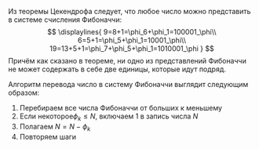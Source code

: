 Из теоремы Цекендрофа следует, что любое число можно представить в системе счисления Фибоначчи:
$$
\displaylines{
9=8+1=\phi_6+\phi_1=100001_\phi\\
6=5+1=\phi_5+\phi_1=10001_\phi\\
19=13+5+1=\phi_7+\phi_5+\phi_1=1010001_\phi
}
$$
Причём как сказано в теореме, ни одно из представлений Фибоначчи не может содержать в себе две единицы, которые идут подряд.

Алгоритм перевода число в систему Фибоначчи выглядит следующим образом:
1. Перебираем все числа Фибоначчи от больших к меньшему
2. Если некоторое$\phi_k\le N$, включаем 1 в запись числа $N$
3. Полагаем $N=N-\phi_k$
4. Повторяем шаги